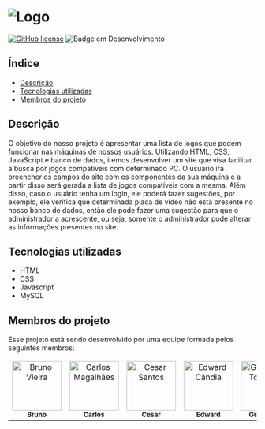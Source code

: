 # ![Logo](https://user-images.githubusercontent.com/76965972/179013218-fb78fd57-eae7-460c-abb4-2cd415294bf5.svg)

[![GitHub license](https://img.shields.io/github/license/Uniao-Caixa-Baixa/ProjetoUCB)](https://github.com/Uniao-Caixa-Baixa/ProjetoUCB/blob/master/LICENSE)
![Badge em Desenvolvimento](http://img.shields.io/static/v1?label=status&message=Em%20desenvolvimento&color=GREEN&style=flat)

## Índice
* [Descrição](#descrição)
* [Tecnologias utilizadas](#tecnologias-utilizadas)
* [Membros do projeto](#membros-do-projeto)

## Descrição
O objetivo do nosso projeto é apresentar uma lista de jogos que podem funcionar nas máquinas de nossos usuários. Utilizando HTML, CSS, JavaScript e banco de dados, iremos desenvolver um site que visa facilitar a busca por jogos compatíveis com determinado PC.  O usuário irá preencher os campos do site com os componentes da sua máquina e a partir disso será gerada a lista de jogos compatíveis com a mesma.  Além disso, caso o usuário tenha um login, ele poderá fazer sugestões, por exemplo, ele verifica que determinada placa de vídeo não está presente no nosso banco de dados, então ele pode fazer uma sugestão para que o administrador a acrescente, ou seja, somente o administrador pode alterar as informações presentes no site.

## Tecnologias utilizadas
* HTML
* CSS
* Javascript
* MySQL

## Membros do projeto
Esse projeto está sendo desenvolvido por uma equipe formada pelos seguintes membros:

<table>
  <tr>
    <td align="center">
      <a href="https://github.com/BrunoVieira003">
        <img src="https://avatars.githubusercontent.com/u/76965972?v=4" width="100px;" alt="Bruno Vieira"/><br>
        <sub>
          <b>Bruno</b>
        </sub>
      </a>
    </td>
    <td align="center">
      <a href="https://github.com/carlosedsmagalhaes">
        <img src="https://avatars.githubusercontent.com/u/65139043?v=4" width="100px;" alt="Carlos Magalhães"/><br>
        <sub>
          <b>Carlos</b>
        </sub>
      </a>
    </td>
    <td align="center">
      <a href="https://github.com/cesar010922">
        <img src="https://avatars.githubusercontent.com/u/103082985?v=4" width="100px;" alt="Cesar Santos"/><br>
        <sub>
          <b>Cesar</b>
        </sub>
      </a>
    </td>
    <td align="center">
      <a href="https://github.com/EdwardCandia11">
        <img src="https://avatars.githubusercontent.com/u/103136815?v=4" width="100px;" alt="Edward Cândia"/><br>
        <sub>
          <b>Edward</b>
        </sub>
      </a>
    </td>
    <td align="center">
      <a href="https://github.com/Tomazini2406">
        <img src="https://avatars.githubusercontent.com/u/101608668?v=4" width="100px;" alt="Guilherme Tomazini"/><br>
        <sub>
          <b>Guilherme</b>
        </sub>
      </a>
    </td>
  </tr>
</table>
